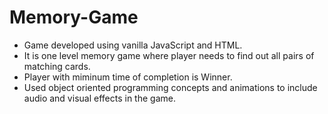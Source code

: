 # Memory-Game
* Game developed using vanilla JavaScript and HTML.
* It is one level memory game where player needs to find out all pairs of matching cards. 
* Player with miminum time of completion is Winner. 
* Used object oriented programming concepts and animations to include audio and visual effects in the game.
